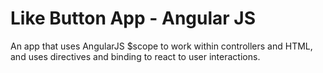 # Like Button App - Angular JS

An app that uses AngularJS $scope to work within controllers and HTML, and uses directives and binding to react to user interactions.